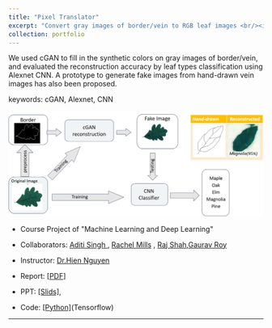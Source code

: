```yaml
---
title: "Pixel Translator"
excerpt: "Convert gray images of border/vein to RGB leaf images <br/><img src='/figures/logo-translator.png' width='400'>"
collection: portfolio
---
```


We used cGAN to fill in the synthetic colors on gray images of border/vein, and evaluated the reconstruction accuracy by leaf types classification using Alexnet CNN. A prototype to generate fake images from hand-drawn vein images has also been proposed.

keywords: cGAN, Alexnet, CNN
<p align="center"><img src="/figures/leaf.png"  width="550" class="inline"/></p>


- Course Project of "Machine Learning and Deep Learning" 
- Collaborators: [Aditi Singh
](https://www.linkedin.com/in/aditi-singh-8b7bab61/) , [Rachel Mills](https://www.linkedin.com/in/rachel-m-bb47aa170/) ,  [Raj Shah](https://www.linkedin.com/in/rajshah145/),[Gaurav Roy](https://www.linkedin.com/in/gaurav-roy-74b09b99/)
- Instructor: [Dr.Hien Nguyen](https://www.hvnguyen.com/)

- Report: [[PDF]](https://www.researchgate.net/publication/343178751_Synthetic_Leaf_generation_using_Conditional_Adversarial_Networks_and_classification_with_CNN)
- PPT: [[Slids]](https://www.researchgate.net/publication/325156994_Synthetic_Leaf_generation_using_Conditional_Adversarial_Networks_and_classification_with_CNN?ev=project),
- Code: [[Python]](https://github.com/Xiaoyang-Rebecca/PixelTranslator)(Tensorflow)

---
<!-- << [Back](../) -->